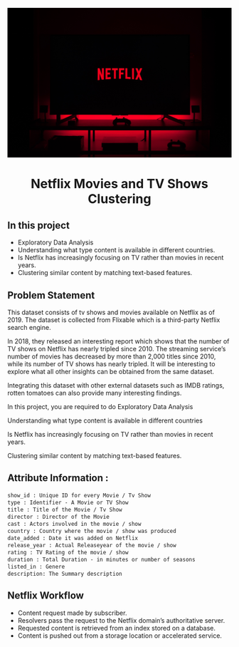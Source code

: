 <p align="center"> 
  <img src="https://github.com/divyeshdhanani14/Netflix_Movies_TV_Shows_Capstone/blob/main/1152297.jpg">
</p>
<h1 align="center"> Netflix Movies and TV Shows Clustering </h1>

<h2> In this project </h2>
<ul>
<li>Exploratory Data Analysis</li>
<li>Understanding what type content is available in different countries.</li>
<li>Is Netflix has increasingly focusing on TV rather than movies in recent years.</li>
<li>Clustering similar content by matching text-based features.</li>
</ul>

<h2> Problem Statement </h2>
This dataset consists of tv shows and movies available on Netflix as of 2019. The dataset is collected from Flixable which is a third-party Netflix search engine.

In 2018, they released an interesting report which shows that the number of TV shows on Netflix has nearly tripled since 2010. The streaming service’s number of movies has decreased by more than 2,000 titles since 2010, while its number of TV shows has nearly tripled. It will be interesting to explore what all other insights can be obtained from the same dataset.

Integrating this dataset with other external datasets such as IMDB ratings, rotten tomatoes can also provide many interesting findings.

In this project, you are required to do
Exploratory Data Analysis

Understanding what type content is available in different countries

Is Netflix has increasingly focusing on TV rather than movies in recent years.

Clustering similar content by matching text-based features.

<h2> Attribute Information :</h2>
  
``` 
show_id : Unique ID for every Movie / Tv Show
type : Identifier - A Movie or TV Show
title : Title of the Movie / Tv Show
director : Director of the Movie
cast : Actors involved in the movie / show
country : Country where the movie / show was produced
date_added : Date it was added on Netflix
release_year : Actual Releaseyear of the movie / show
rating : TV Rating of the movie / show
duration : Total Duration - in minutes or number of seasons
listed_in : Genere
description: The Summary description
```

<h2>Netflix Workflow</h2>
<ul>
<li>Content request made by subscriber.</li>
<li>Resolvers pass the request to the Netflix domain’s authoritative server.</li>
<li>Requested content is retrieved from an index stored on a database.</li>
<li>Content is pushed out from a storage location or accelerated service.</li>
</ul>
